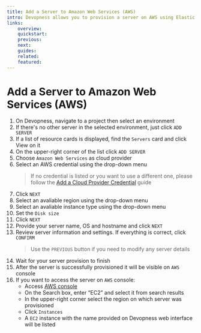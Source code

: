 ```yaml
---
title: Add a Server to Amazon Web Services (AWS)
intro: Devopness allows you to provision a server on AWS using Elastic Compute Cloud (EC2) and manage it through Devopness.
links:
    overview:
    quickstart:
    previous:
    next:
    guides:
    related:
    featured:
---
```


# Add a Server to Amazon Web Services (AWS)
1. On Devopness, navigate to a project then select an environment
1. If there's no other server in the selected environment, just click `ADD SERVER`
1. If a list of resource cards is displayed, find the `Servers` card and click View on it
1. On the upper-right corner of the list click `ADD SERVER`
1. Choose `Amazon Web Services` as cloud provider
1. Select an AWS credential using the drop-down menu
    > If no credential is listed or you want to use a different one, please follow the [Add a Cloud Provider Credential](../cloud-provider-credentials/get-cloud-providers-credentails.md) guide
1. Click `NEXT`
1. Select an avaliable region using the drop-down menu
1. Select an avaliable instance type using the drop-down menu
1. Set the `Disk size`
1. Click `NEXT`
1. Provide your server name, OS and hostname and click `NEXT`
1. Review server information and settings. If everything is correct, click `CONFIRM`
    > Use the `PREVIOUS` button if you need to modify any server details
1. Wait for your server provision to finish
1. After the server is successfully provisioned it will be visible on `AWS` console
1. If you want to access the server on `AWS` console:
    - Access [AWS console](https://console.aws.amazon.com/)
    - On the Search box, enter “EC2” and select it from search results
    - In the upper-right corner select the region on which server was provisioned
    - Click `Instances`
    - A `EC2` instance with the name provided on Devopness web interface will be listed
